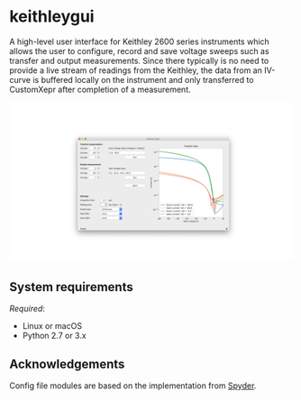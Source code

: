 # keithleygui
A high-level user interface for Keithley 2600 series instruments which allows the user to configure, record and save voltage sweeps such as transfer and output measurements. Since there typically is no need to provide a live stream of readings from the Keithley, the data from an IV-curve is buffered locally on the instrument and only transferred to CustomXepr after completion of a measurement.

![Screenshot of the user interface](/screenshots/KeithleyGUI.png)

## System requirements
*Required*:

- Linux or macOS
- Python 2.7 or 3.x

## Acknowledgements
Config file modules are based on the implementation from [Spyder](https://github.com/spyder-ide).
